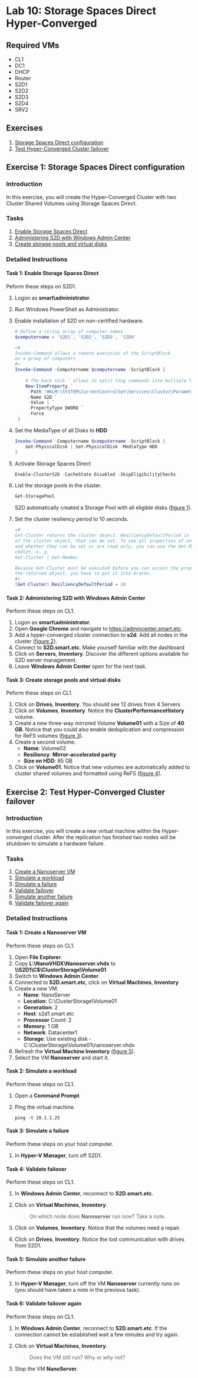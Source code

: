 # Lab 10: Storage Spaces Direct Hyper-Converged

## Required VMs

* CL1
* DC1
* DHCP
* Router
* S2D1
* S2D2
* S2D3
* S2D4
* SRV2

## Exercises

1. [Storage Spaces Direct configuration](#exercise-1-storage-spaces-direct-configuration)
2. [Test Hyper-Converged Cluster failover](#exercise-2-test-hyper-converged-cluster-failover)

## Exercise 1: Storage Spaces Direct configuration

### Introduction

In this exercise, you will create the Hyper-Converged Cluster with two Cluster Shared Volumes using Storage Spaces Direct.

### Tasks

1. [Enable Storage Spaces Direct](#task-1-enable-storage-spaces-direct)
1. [Administering S2D with Windows Admin Center](#task-2-administering-s2d-with-windows-admin-center)
1. [Create storage pools and virtual disks](#task-3-create-storage-pools-and-virtual-disks)

### Detailed Instructions

#### Task 1: Enable Storage Spaces Direct

Peform these steps on S2D1.

1. Logon as **smart\administrator**.
1. Run Windows PowerShell as Administrator.
1. Enable installation of S2D on non-certified hardware.

   ````powershell
   # Define a string array of computer names
   $computername = 'S2D1', 'S2D2', 'S2D3', 'S2D4'

   <#
   Invoke-Command allows a remote execution of the ScriptBlock 
   on a group of computers
   #>
   Invoke-Command -Computername $computername -ScriptBlock {
       
       # The back tick ` allows to split long commands into multiple lines
       New-ItemProperty `
        -Path 'HKLM:\SYSTEM\CurrentControlSet\Services\ClusSvc\Parameters' `
        -Name S2D `
        -Value 1 `
        -PropertyType DWORD `
        -Force
    } 
   ````

1. Set the MediaType of all Disks to **HDD**

   ````powershell
   Invoke-Command -Computername $computername -ScriptBlock {
       Get-PhysicalDisk | Set-PhysicalDisk -MediaType HDD
   }
   ````

1. Activate Storage Spaces Direct

   ````powershell
   Enable-ClusterS2D -CacheState Disabled -SkipEligibilityChecks
   ````

1. List the storage pools in the cluster.

   ````powershell
   Get-StoragePool
   ````

   S2D automatically created a Storage Pool with all eligible disks ([figure 1]).

1. Set the cluster resiliency period to 10 seconds.

   ````powershell
   <#
   Get-Cluster returns the cluster object. ResiliencyDefaultPeriod is a property
   of the cluster object, that can be set. To see all properties of an object
   and whether they can be set or are read only, you can use the Get-Member
   cmdlet, e. g.
   Get-Cluster | Get-Member

   Because Get-Cluster must be executed before you can access the properties of
   the returned object, you have to put it into braces.
   #>
   (Get-Cluster).ResiliencyDefaultPeriod = 10 
   ````

#### Task 2: Administering S2D with Windows Admin Center

Perform these steps on CL1.

1. Logon as **smart\administrator**.
1. Open **Google Chrome** and navigate to <https://admincenter.smart.etc>.
1. Add a hyper-converged cluster connection to **s2d**. Add all nodes in the cluster ([figure 2]).
1. Connect to **S2D.smart.etc**. Make yourself familiar with the dashboard
1. Click on **Servers**, **Inventory**. Discover the different options available for S2D server management.
1. Leave **Windows Admin Center** open for the next task.

#### Task 3: Create storage pools and virtual disks

Peform these steps on CL1.

1. Click on **Drives**, **Inventory**. You should see 12 drives from 4 Servers
1. Click on **Volumes**, **Inventory**. Notice the **ClusterPerformanceHistory** volume.
1. Create a new three-way mirrored Volume **Volume01** with a Size of **40 GB**. Notice that you could also enable deduplication and compression for ReFS volumes ([figure 3]).
1. Create a second volume.
   * **Name**: Volume02
   * **Resiliency**: **Mirror-accelerated parity**
   * **Size on HDD**: 85 GB
1. Click on **Volume01**. Notice that new volumes are automatically added to cluster shared volumes and formatted using ReFS ([figure 4]).

## Exercise 2: Test Hyper-Converged Cluster failover

### Introduction

In this exercise, you will create a new virtual machine within the Hyper-converged cluster. After the replication has finished two nodes will be shutdown to simulate a hardware failure.

### Tasks

1. [Create a Nanoserver VM](#task-1-create-a-nanoserver-vm)
1. [Simulate a workload](#task-2-simulate-a-workload)
1. [Simulate a failure](#task-3-simulate-a-failure)
1. [Validate failover](#task-4-validate-failover)
1. [Simulate another failure](#task-5-simulate-another-failure)
1. [Validate failover again](#task-6-validate-failover-again)

### Detailed Instructions

#### Task 1: Create a Nanoserver VM

Perform these steps on CL1.

1. Open **File Explorer**.
1. Copy **L:\NanoVHDX\Nanoserver.vhdx** to **\\\S2D1\C$\ClusterStorage\Volume01**
1. Switch to **Windows Admin Center**.
1. Connected to **S2D.smart.etc**, click on **Virtual Machines**, **Inventory**
1. Create a new VM.
   * **Name**: NanoServer
   * **Location**: C:\ClusterStorage\Volume01
   * **Generation**: 2
   * **Host**: s2d1.smart.etc
   * **Processor** Count: 2
   * **Memory**: 1 GB
   * **Network**: Datacenter1
   * **Storage**: Use existing disk - C:\ClusterStorage\Volume01\nanoserver.vhdx
1. Refresh the **Virtual Machine Inventory** ([figure 5]).
1. Select the VM **Nanoserver** and start it.

#### Task 2: Simulate a workload

Perform these steps on CL1.

1. Open a **Command Prompt**
1. Ping the virtual machine.

   ````shell
   ping -t 10.1.1.25
   ````

#### Task 3: Simulate a failure

Perform these steps on your host computer.

1. In **Hyper-V Manager**, turn off S2D1.

#### Task 4: Validate failover

Perform these steps on CL1.

1. In **Windows Admin Center**, reconnect to **S2D.smart.etc**.
1. Click on **Virtual Machines**, **Inventory**.

   > On which node does **Nanoserver** run now? Take a note.

1. Click on **Volumes**, **Inventory**. Notice that the volumes need a repair.
1. Click on **Drives**, **Inventory**. Notice the lost communication with drives from S2D1.

#### Task 5: Simulate another failure

Perform these steps on your host computer.

1. In **Hyper-V Manager**, turn off the VM **Nanoserver** currently runs on (you should have taken a note in the previous task).

#### Task 6: Validate failover again

Perform these steps on CL1.

1. In **Windows Admin Center**, reconnect to **S2D.smart.etc**. If the connection cannot be established wait a few minutes and try again.
1. Click on **Virtual Machines**, **Inventory**.

   > Does the VM still run? Why or why not?

1. Stop the VM **NanoServer**.

[figure 1]: images/Lab10/figure01.png
[figure 2]: images/Lab10/figure02.png
[figure 3]: images/Lab10/figure03.png
[figure 4]: images/Lab10/figure04.png
[figure 5]: images/Lab10/figure05.png